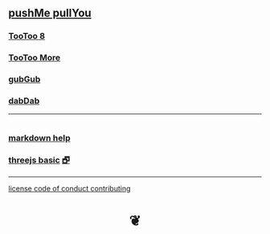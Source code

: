 <style>

#menu p { margin: 0 }

</style>

<!--
[pushMe-pullYou]( https://pushme-pullyou.github.io ) &raquo;
-->

## [pushMe pullYou]( index.html )
<!--
#### [README / home page]( #README.md )
-->

### [TooToo 8]( ../tootoo-more/index.html )

### [TooToo More]( ../tootoo-more/index.html )

### [gubGub]( gubgub3/index.html )

### [dabDab]( dabdab/index.html )



***

<div id=divSubMenu ></div>

<iframe id=ifrMenu class=xxxiframeMenu width=100% height=0 frameBorder=0 ></iframe>



### [markdown help]( #./pages/markdown-help.md )


### [threejs basic]( #./plugins/threejs-basic.html ) [&#x1F5D7;]( ./plugin/threejs-basic.html "Run full screen" )



***

[license         ]( #./pages/license.md )
[code of conduct ]( #./pages/code-of-conduct.md )
[contributing    ]( #./pages/contributing.md )

<h1 style=text-align:center; > &#x2766; </h1>